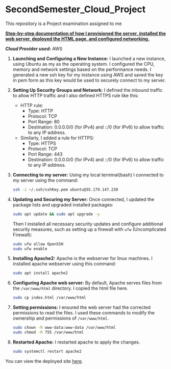 # SecondSemester_Cloud_Project
This repository is a Project examination assigned to me 

**<u>Step-by-step documentation of how I provisioned the server, installed the web server, deployed the HTML page, and configured networking.</u>**

***Cloud Provider used:*** AWS
1. **Launching and Configuring a New Instance:** I launched a new instance, using Ubuntu as my as the operating system. I configured the CPU, memory and network settings based on the performance needs. I generated a new ssh key for my instance using AWS and saved the key in pem form as this key would be used to securely connect to my server.
2. **Setting Up Security Groups and Network:** I defined the inbound traffic to allow HTTP traffic and I also defined HTTPS rule like this:
   *   HTTP rule:
         - Type: HTTP
         - Protocol: TCP
         - Port Range: 80
         - Destination: 0.0.0.0/0 (for IPv4) and ::/0 (for IPv6) to allow traffic to any IP address.
   * Similarly, I added a rule for HTTPS:
       - Type: HTTPS
       - Protocol: TCP
       - Port Range: 443
       - Destination: 0.0.0.0/0 (for IPv4) and ::/0 (for IPv6) to allow traffic to any IP address.

3. **Connecting to my server:** Using my local terminal(bash) I connected to my server using the command:
    ```bash
    ssh -i ~/.ssh/sshKey.pem ubuntu@35.179.147.230
    ```
4. **Updating and Securing my Server:** Once connected, I updated the package lists and upgraded installed packages:
    ```bash
    sudo apt update && sudo apt upgrade -y
    ```
    Then I installed all necessary security updates and configure additional security measures, such as setting up a firewall with `ufw` (Uncomplicated Firewall):
    ```bash
    sudo ufw allow OpenSSH
    sudo ufw enable
    ```
5. **Installing Apache2:** Apache is the webserver for linux machines. I installed apache webserver using this command:
   ```bash
   sudo apt install apache2
   ``` 
6. **Configuring Apache web server:** By default, Apache serves files from the `/var/www/html` directory. I    copied the html file here.
   ```bash
   sudo cp index.html /var/www/html
   ```
7. **Setting permissions:** I ensured the web server had the corrected permissions to read the files. I used these commands to modify the ownership and permissions of `/var/www/html`.
   ```bash
   sudo chown -R www-data:www-data /var/www/html
   sudo chmod -R 755 /var/www/html
   ```
8. **Restarted Apache:** I restarted apache to apply the changes.
   ```bash
   sudo systemctl restart apache2
   ```
You can view the deployed site [here](www.iremide.mooo.com).